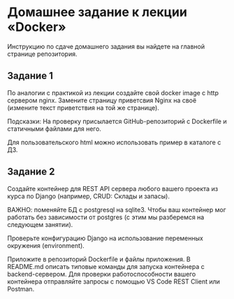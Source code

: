 #  Домашнее задание к лекции «Docker»
Инструкцию по сдаче домашнего задания вы найдете на главной странице репозитория.

## Задание 1
По аналогии с практикой из лекции создайте свой docker image с http сервером nginx. Замените страницу приветсвия Nginx на своё (измените текст приветствия на той же странице).

Подсказки:
На проверку присылается GitHub-репозиторий с Dockerfile и статичными файлами для него.

Для пользовательского html можно использовать пример в каталоге с ДЗ.

## Задание 2
Создайте контейнер для REST API сервера любого вашего проекта из курса по Django (например, CRUD: Склады и запасы).

ВАЖНО: поменяйте БД с postgresql на sqlite3. Чтобы ваш контейнер мог работать без зависимости от postgres (с этим мы разберемся на следующем занятии).

Проверьте конфигурацию Django на использование переменных окружения (environment).

Приложите в репозиторий Dockerfile и файлы приложения.
В README.md описать типовые команды для запуска контейнера c backend-сервером.
Для проверки работоспособности вашего контейнера отправляйте запросы с помощью VS Code REST Client или Postman.